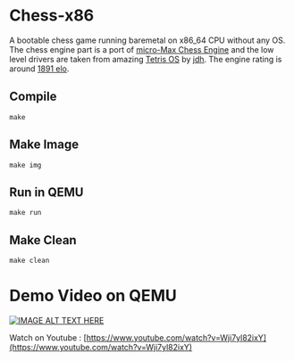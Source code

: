 # Chess-x86
 A bootable chess game running baremetal on x86_64 CPU without any OS. The chess engine part is a port of [micro-Max Chess Engine](https://home.hccnet.nl/h.g.muller/max-src2.html) and the low level drivers are taken from amazing [Tetris OS](https://www.youtube.com/watch?v=FaILnmUYS_U) by [jdh](https://github.com/jdah). The engine rating is around [1891 elo](https://ccrl.chessdom.com/ccrl/4040/cgi/engine_details.cgi?print=Details%20%28text%29&eng=Micro-Max%204.8).

## Compile 
    make

## Make Image
    make img

## Run in QEMU
    make run

## Make Clean
    make clean

# Demo Video on QEMU
[![IMAGE ALT TEXT HERE](https://img.youtube.com/vi/I1wtI4ju2Aw/0.jpg)](https://www.youtube.com/watch?v=I1wtI4ju2Aw)


Watch on Youtube :  [https://www.youtube.com/watch?v=Wji7yl82ixY](https://www.youtube.com/watch?v=Wji7yl82ixY)
